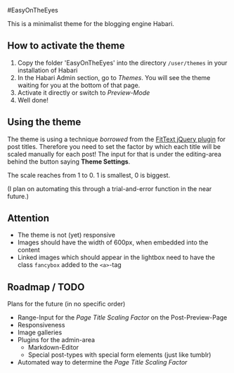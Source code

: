 #EasyOnTheEyes

This is a minimalist theme for the blogging engine Habari.

## How to activate the theme

1. Copy the folder 'EasyOnTheEyes' into the directory `/user/themes` in your installation of Habari
2. In the Habari Admin section, go to *Themes*. You will see the theme waiting for you at the bottom of that page.
3. Activate it directly or switch to *Preview-Mode*
4. Well done!

## Using the theme

The theme is using a technique *borrowed* from the [FitText jQuery plugin](http://fittextjs.com) for post titles. Therefore you need to set the factor by which each title will be scaled manually for each post! The input for that is under the editing-area behind the button saying **Theme Settings**.

The scale reaches from 1 to 0.
1 is smallest, 0 is biggest.

(I plan on automating this through a trial-and-error function in the near future.)

## Attention

* The theme is not (yet) responsive
* Images should have the width of 600px, when embedded into the content
* Linked images which should appear in the lightbox need to have the class `fancybox` added to the `<a>`-tag

## Roadmap / TODO

Plans for the future (in no specific order)

* Range-Input for the *Page Title Scaling Factor* on the Post-Preview-Page
* Responsiveness
* Image galleries
* Plugins for the admin-area
	* Markdown-Editor
	* Special post-types with special form elements (just like tumblr)
* Automated way to determine the *Page Title Scaling Factor*
